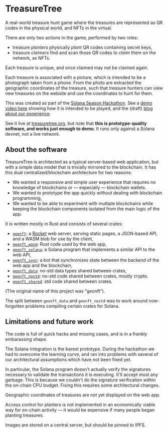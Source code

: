# TreasureTree

A real-world treasure hunt game where the treasures are
represented as QR codes in the physical world,
and NFTs in the virtual.

There are only two actions in the game,
performed by two roles:

- treasure _planters_ physically _plant_ QR codes containing secret keys,
- treasure _claimers_ find and scan those QR codes to _claim_ them on the network, as NFTs.

Each treasure is unique,
and once claimed may not be claimed again.

Each treasure is associated with a picture,
which is intended to be a photograph taken from a phone.
From the photo are extracted the geographic coordinates of the treasure,
such that treasure hunters can view new treasures on the website
and use the coordinates to hunt for them.

This was created as part of the [Solana Season Hackathon][ssh].
See a [demo video here][vid] showing how it is intended to be played,
and the (draft) [blog about our experience][blog].

[ssh]: https://github.com/solana-labs/solana-season
[vid]: https://youtu.be/uc2MUdDo4xs
[blog]: solana-hackathon.md

See it live at [treasuretree.org],
but note that
**this is prototype-quality software,
and works just enough to demo**.
It runs only against a Solana devnet,
not a live network.

[treasuretree.org]: https://treasuretree.org


## About the software

TreasureTree is architected as a typical server-based web application,
but with a simple data model that is trivially mirrored to the blockchain.
It has this dual centralized/blockchain architecture for two reasons:

- We wanted a responsive and simple user experience that requires no knowledge
  of blockchains or &mdash; especially &mdash; blockchain wallets.
- We wanted to prototype the app quickly without dealing with blockchain programming,
- We wanted to be able to experiment with multiple blockchains while keeping the blockchain
  components isolated from the main logic of the app.

It is written mostly in Rust and consists of several crates:

- [`geonft`]: a [Rocket] web server, serving static pages, a JSON-based API,
  and a WASM blob for use by the client,
- [`geonft_wasm`]: Rust code used by the web app,
- [`geonft_solana`]: a Solana program that implements a similar API
  to the web API,
- [`geonft_sync`]: a bot that synchronizes state between the backend of
  the web app and the blockchain,
- [`geonft_data`]: no-std data types shared between crates,
- [`geonft_nostd`]: no-std code shared between crates, mostly crypto.
- [`geonft_shared`]: std code shared between crates.

(The original name of this project was "geonft").

The split between `geonft_data` and `geonft_nostd` was to work around
now-forgotten problems compiling certain crates for Solana.

[Rocket]: https://rocket.rs

[`geonft`]: src/geonft
[`geonft_wasm`]: src/geonft_wasm
[`geonft_solana`]: src/geonft_solana
[`geonft_sync`]: src/geonft_sync
[`geonft_data`]: src/geonft_data
[`geonft_nostd`]: src/geonft_nostd
[`geonft_shared`]: src/geonft_shared


## Limitations and future work

The code is full of quick hacks and missing cases,
and is in a frankly embarassing shape.

The Solana integration is the barest prototype.
During the hackathon we had to overcome the learning curve,
and ran into problems with several of our
architectural assumptions which have not been fixed yet.

In particular,
the Solana program doesn't actually verify the signatures
necessary to validate the transactions it is executing.
It'll accept most any garbage.
This is because we couldn't do the signature verification
within the on-chain CPU budget.
Fixing this requires some architectural changes.

Geographic coordinates of treasures are not yet displayed on the web app.

Access control for planters is not implemented
in an economically viable way for on-chain activity &mdash;
it would be expensive if many people began planting treasures.

Images are stored on a central server,
but should be pinned to IPFS.
